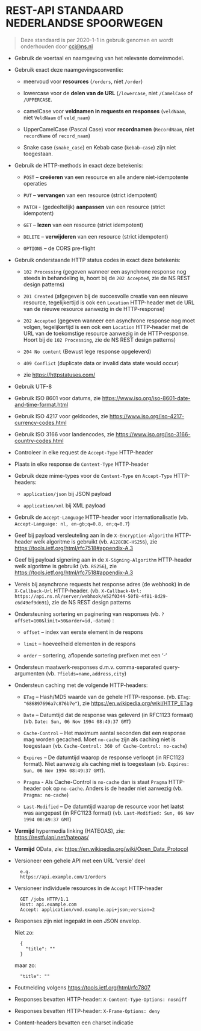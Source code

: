 # REST-API STANDAARD NEDERLANDSE SPOORWEGEN

> Deze standaard is per 2020-1-1 in gebruik genomen en wordt onderhouden door cci@ns.nl 

- Gebruik de voertaal en naamgeving van het relevante domeinmodel.

- Gebruik exact deze naamgevingsconventie:
  - meervoud voor **resources** (`/orders`, niet `/order`)
  
  - lowercase voor de **delen van de URL** (`/lowercase`, niet `/CamelCase` of `/UPPERCASE`.
  
  - camelCase voor **veldnamen in requests en responses** (`veldNaam`, niet `VeldNaam` of `veld_naam`)
  
  - UpperCamelCase (Pascal Case) voor **recordnamen** (`RecordNaam`, niet `recordName` of `record_naam`)
  
  - Snake case (`snake_case`) en Kebab case (`kebab-case`) zijn niet toegestaan.

- Gebruik de HTTP-methods in exact deze betekenis:
  - `POST` – **creëeren** van een resource en alle andere niet-idempotente operaties  
  
  - `PUT` – **vervangen** van een resource (strict idempotent)
  
  - `PATCH` - (gedeeltelijk) **aanpassen** van een resource (strict idempotent)
  
  - `GET` – **lezen** van een resource (strict idempotent)
  
  - `DELETE` – **verwijderen** van een resource (strict idempotent)
  
  - `OPTIONS` – de CORS pre-flight
 
- Gebruik onderstaande HTTP status codes in exact deze betekenis:
  - `102 Processing` (gegeven wanneer een asynchrone response nog steeds in behandeling is, hoort bij de `202 Accepted`, zie de NS REST design patterns)
  
  - `201 Created` (afgegeven bij de succesvolle creatie van een nieuwe resource, tegelijkertijd is ook een `Location` HTTP-header met de URL van de nieuwe resource aanwezig in de HTTP-response)
  
  - `202 Accepted` (gegeven wanneer een asynchrone response nog moet volgen, tegelijkertijd is een ook een `Location` HTTP-header met de URL van de toekomstige resource aanwezig in de HTTP-response. Hoort bij de `102 Processing`, zie de NS REST design patterns)
  
  - `204 No content` (Bewust lege response opgeleverd)
  
  - `409 Conflict` (duplicate data or invalid data state would occur)
  
  - zie https://httpstatuses.com/ 

- Gebruik UTF-8

- Gebruik ISO 8601 voor datums, zie https://www.iso.org/iso-8601-date-and-time-format.html

- Gebruik ISO 4217 voor geldcodes, zie https://www.iso.org/iso-4217-currency-codes.html 

- Gebruik ISO 3166 voor landencodes, zie https://www.iso.org/iso-3166-country-codes.html

- Controleer in elke request de `Accept-Type` HTTP-header

- Plaats in elke response de `Content-Type` HTTP-header

- Gebruik deze mime-types voor de `Content-Type` en `Accept-Type` HTTP-headers: 
  - `application/json` bij JSON payload
  
  - `application/xml` bij XML payload

- Gebruik de `Accept-Language` HTTP-header voor internationalisatie (vb. `Accept-Language: nl, en-gb;q=0.8, en;q=0.7`)

- Geef bij payload versleuteling aan in de `X-Encryption-Algorithm` HTTP-header welk algoritme is gebruikt (vb. `A128CBC-HS256`), zie https://tools.ietf.org/html/rfc7518#appendix-A.3

- Geef bij payload signering aan in de `X-Signing-Algorithm` HTTP-header welk algoritme is gebruikt (vb. `RS256`), zie https://tools.ietf.org/html/rfc7518#appendix-A.3 

- Vereis bij asynchrone requests het response adres (de webhook) in de `X-Callback-Url` HTTP-header. (vb. `X-Callback-Url: https://api.ns.nl/server/webhook/e52f0344-50f8-4f81-8d29-c6d49ef9d691`), zie de NS REST design patterns

- Ondersteuning sortering en paginering van responses (vb. `?offset=100&limit=50&order=id,-datum`) :
  - `offset` – index van eerste element in de respons
  
  - `limit` – hoeveelheid elementen in de respons
  
  - `order` – sortering, aflopende sortering prefixen met een ‘-‘

- Ondersteun maatwerk-responses d.m.v. comma-separated query-argumenten (vb. `?fields=name,address,city`) 

- Ondersteun caching met de volgende HTTP-headers:
  - `ETag` – Hash/MD5 waarde van de gehele HTTP-response. (vb. `ETag: "686897696a7c876b7e"`), zie https://en.wikipedia.org/wiki/HTTP_ETag
  
  - `Date` – Datumtijd dat de response was geleverd (in RFC1123 formaat) (vb. `Date: Sun, 06 Nov 1994 08:49:37 GMT`)
  
  - `Cache-Control` – Het maximum aantal seconden dat een response mag worden gecached. Moet `no-cache` zijn als caching niet is toegestaan (vb. `Cache-Control: 360 of Cache-Control: no-cache`)
  
  - `Expires` – De datumtijd waarop de response verloopt (in RFC1123 format). Niet aanwezig als caching niet is toegestaan (vb. `Expires: Sun, 06 Nov 1994 08:49:37 GMT`).
  
  - `Pragma` - Als Cache-Control is `no-cache` dan is staat `Pragma` HTTP-header ook op `no-cache`. Anders is de header niet aanwezig (vb. `Pragma: no-cache`)
  
  - `Last-Modified` – De datumtijd waarop de resource voor het laatst was aangepast (in RFC1123 format) (vb. `Last-Modified: Sun, 06 Nov 1994 08:49:37 GMT`)

- **Vermijd** hypermedia linking (HATEOAS), zie: https://restfulapi.net/hateoas/ 

- **Vermijd** OData, zie: https://en.wikipedia.org/wiki/Open_Data_Protocol 

- Versioneer een gehele API met een URL ‘versie’ deel

        e.g.
        https://api.example.com/1/orders
        
- Versioneer individuele resources in de `Accept` HTTP-header

        GET /jobs HTTP/1.1
        Host: api.example.com
        Accept: application/vnd.example.api+json;version=2

- Responses zijn niet ingepakt in een JSON envelop. 

    Niet zo:
     
        {
          "title": ""
        }
        
    maar zo:
    
        "title": ""

- Foutmelding volgens https://tools.ietf.org/html/rfc7807

- Responses bevatten HTTP-header: `X-Content-Type-Options: nosniff`

- Responses bevatten HTTP-header: `X-Frame-Options: deny`

- Content-headers bevatten een charset indicatie

